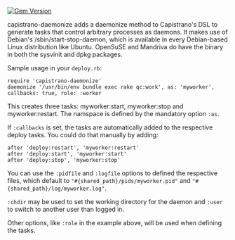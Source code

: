 [![Gem Version](https://badge.fury.io/rb/capistrano-daemonize.png)](http://badge.fury.io/rb/capistrano-daemonize)

capistrano-daemonize adds a daemonize method to Capistrano's DSL to generate tasks that control arbitrary processes as daemons.
It makes use of Debian's /sbin/start-stop-daemon, which is available in every Debian-based Linux distribution like Ubuntu.
OpenSuSE and Mandriva do have the binary in both the sysvinit and dpkg packages.

Sample usage in your `deploy.rb`:

    require 'capistrano-daemonize'
    daemonize '/usr/bin/env bundle exec rake qc:work', as: 'myworker', callbacks: true, role: :worker

This creates three tasks: myworker:start, myworker:stop and myworker:restart.
The namspace is defined by the mandatory option `:as`.

If `:callbacks` is set, the tasks are automatically added to the respective
deploy tasks. You could do that manually by adding:

    after 'deploy:restart', 'myworker:restart'
    after 'deploy:start', 'myworker:start'
    after 'deploy:stop', 'myworker:stop'

You can use the `:pidfile` and `:logfile` options to defined the respective
files, which default to `"#{shared_path}/pids/myworker.pid"` and
`"#{shared_path}/log/myworker.log"`.

`:chdir` may be used to set the working directory for the daemon and
`:user` to switch to another user than logged in.

Other options, like `:role` in the example above, will be used when defining the tasks.
